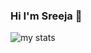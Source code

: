 ### Hi I'm Sreeja 👋

<img alt="my stats" src="https://github-readme-stats.vercel.app/api?username=sreejabethu"/>
